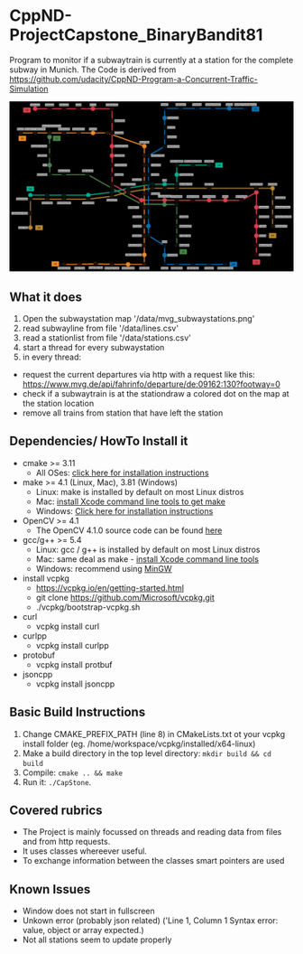 # CppND-ProjectCapstone_BinaryBandit81

Program to monitor if a subwaytrain is currently at a station for the complete subway in Munich.
The Code is derived from https://github.com/udacity/CppND-Program-a-Concurrent-Traffic-Simulation

![SubwayStations](images/MVG_scaled.png)

## What it does
1. Open the subwaystation map '/data/mvg_subwaystations.png'
2. read subwayline from file '/data/lines.csv'
3. read a stationlist from file '/data/stations.csv'
4. start a thread for every subwaystation
5. in every thread:
  - request the current departures via http with a request like this: https://www.mvg.de/api/fahrinfo/departure/de:09162:130?footway=0
  - check if a subwaytrain is at the stationdraw a colored dot on the map at the station location
  - remove all trains from station that have left the station

## Dependencies/ HowTo Install it
* cmake >= 3.11
  * All OSes: [click here for installation instructions](https://cmake.org/install/)
* make >= 4.1 (Linux, Mac), 3.81 (Windows)
  * Linux: make is installed by default on most Linux distros
  * Mac: [install Xcode command line tools to get make](https://developer.apple.com/xcode/features/)
  * Windows: [Click here for installation instructions](http://gnuwin32.sourceforge.net/packages/make.htm)
* OpenCV >= 4.1
  * The OpenCV 4.1.0 source code can be found [here](https://github.com/opencv/opencv/tree/4.1.0)
* gcc/g++ >= 5.4
  * Linux: gcc / g++ is installed by default on most Linux distros
  * Mac: same deal as make - [install Xcode command line tools](https://developer.apple.com/xcode/features/)
  * Windows: recommend using [MinGW](http://www.mingw.org/)
* install vcpkg 
  * https://vcpkg.io/en/getting-started.html
  * git clone https://github.com/Microsoft/vcpkg.git
  * ./vcpkg/bootstrap-vcpkg.sh
* curl
  * vcpkg install curl
* curlpp
  * vcpkg install curlpp
* protobuf
  * vcpkg install protbuf
* jsoncpp
  * vcpkg install jsoncpp

## Basic Build Instructions
1. Change CMAKE_PREFIX_PATH (line 8) in CMakeLists.txt ot your vcpkg install folder (eg. /home/workspace/vcpkg/installed/x64-linux)
1. Make a build directory in the top level directory: `mkdir build && cd build`
2. Compile: `cmake .. && make`
3. Run it: `./CapStone`.

## Covered rubrics
- The Project is mainly focussed on threads and reading data from files and from http requests.
- It uses classes whereever useful.
- To exchange information between the classes smart pointers are used

## Known Issues
- Window does not start in fullscreen
- Unkown error (probably json related) ('Line 1, Column 1  Syntax error: value, object or array expected.)
- Not all stations seem to update properly
